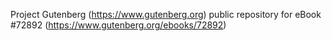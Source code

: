 Project Gutenberg (https://www.gutenberg.org) public repository
for eBook #72892 (https://www.gutenberg.org/ebooks/72892)
